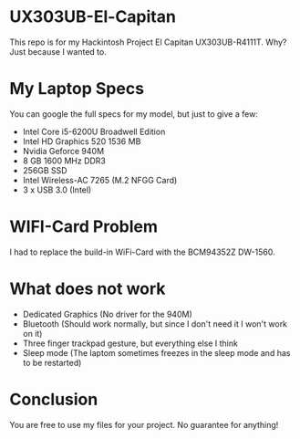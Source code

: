 # UX303UB-El-Capitan
This repo is for my Hackintosh Project El Capitan UX303UB-R4111T. Why? Just because I wanted to.

# My Laptop Specs
You can google the full specs for my model, but just to give a few:
* Intel Core i5-6200U Broadwell Edition
* Intel HD Graphics 520 1536 MB
* Nvidia Geforce 940M
* 8 GB 1600 MHz DDR3
* 256GB SSD
* Intel Wireless-AC 7265 (M.2 NFGG Card)
* 3 x USB 3.0 (Intel)

# WIFI-Card Problem
I had to replace the build-in WiFi-Card with the BCM94352Z DW-1560.

# What does not work
* Dedicated Graphics (No driver for the 940M)
* Bluetooth (Should work normally, but since I don't need it I won't work on it)
* Three finger trackpad gesture, but everything else I think
* Sleep mode (The laptom sometimes freezes in the sleep mode and has to be restarted)

# Conclusion
You are free to use my files for your project. No guarantee for anything!